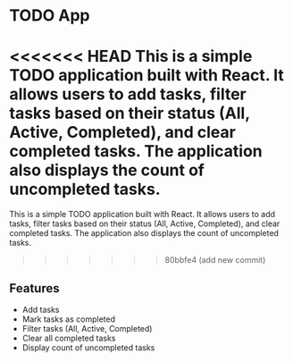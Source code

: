 # TODO App

<<<<<<< HEAD
This is a simple TODO application built with React. It allows users to add tasks,
filter tasks based on their status (All, Active, Completed), and clear completed tasks. 
The application also displays the count of uncompleted tasks.
=======
This is a simple TODO application built with React. It allows users to add tasks, filter tasks based on their status (All, Active, Completed), and clear completed tasks. The application also displays the count of uncompleted tasks.
>>>>>>> 80bbfe4 (add new commit)

## Features
- Add tasks
- Mark tasks as completed
- Filter tasks (All, Active, Completed)
- Clear all completed tasks
- Display count of uncompleted tasks
